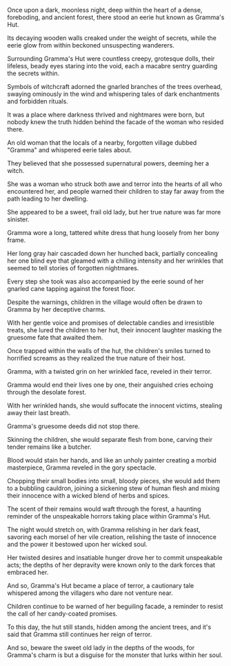 Once upon a dark, moonless night, deep within the heart of a dense, foreboding, and ancient forest, there stood an eerie hut known as Gramma's Hut.

Its decaying wooden walls creaked under the weight of secrets, while the eerie glow from within beckoned unsuspecting wanderers.

Surrounding Gramma's Hut were countless creepy, grotesque dolls, their lifeless, beady eyes staring into the void, each a macabre sentry guarding the secrets within.

Symbols of witchcraft adorned the gnarled branches of the trees overhead, swaying ominously in the wind and whispering tales of dark enchantments and forbidden rituals.

It was a place where darkness thrived and nightmares were born, but nobody knew the truth hidden behind the facade of the woman who resided there.

An old woman that the locals of a nearby, forgotten village dubbed "Gramma" and whispered eerie tales about.

They believed that she possessed supernatural powers, deeming her a witch.

She was a woman who struck both awe and terror into the hearts of all who encountered her, and people warned their children to stay far away from the path leading to her dwelling.

She appeared to be a sweet, frail old lady, but her true nature was far more sinister. 

Gramma wore a long, tattered white dress that hung loosely from her bony frame.

Her long gray hair cascaded down her hunched back, partially concealing her one blind eye that gleamed with a chilling intensity and her wrinkles that seemed to tell stories of forgotten nightmares.

Every step she took was also accompanied by the eerie sound of her gnarled cane tapping against the forest floor.

Despite the warnings, children in the village would often be drawn to Gramma by her deceptive charms.

With her gentle voice and promises of delectable candies and irresistible treats, she lured the children to her hut, their innocent laughter masking the gruesome fate that awaited them.

Once trapped within the walls of the hut, the children's smiles turned to horrified screams as they realized the true nature of their host.

Gramma, with a twisted grin on her wrinkled face, reveled in their terror.

Gramma would end their lives one by one, their anguished cries echoing through the desolate forest.

With her wrinkled hands, she would suffocate the innocent victims, stealing away their last breath.

Gramma's gruesome deeds did not stop there.

Skinning the children, she would separate flesh from bone, carving their tender remains like a butcher.

Blood would stain her hands, and like an unholy painter creating a morbid masterpiece, Gramma reveled in the gory spectacle.

Chopping their small bodies into small, bloody pieces, she would add them to a bubbling cauldron, joining a sickening stew of human flesh and mixing their innocence with a wicked blend of herbs and spices.

The scent of their remains would waft through the forest, a haunting reminder of the unspeakable horrors taking place within Gramma's Hut.

The night would stretch on, with Gramma relishing in her dark feast, savoring each morsel of her vile creation, relishing the taste of innocence and the power it bestowed upon her wicked soul.

Her twisted desires and insatiable hunger drove her to commit unspeakable acts; the depths of her depravity were known only to the dark forces that embraced her.

And so, Gramma's Hut became a place of terror, a cautionary tale whispered among the villagers who dare not venture near.

Children continue to be warned of her beguiling facade, a reminder to resist the call of her candy-coated promises.

To this day, the hut still stands, hidden among the ancient trees, and it's said that Gramma still continues her reign of terror.

And so, beware the sweet old lady in the depths of the woods, for Gramma's charm is but a disguise for the monster that lurks within her soul.